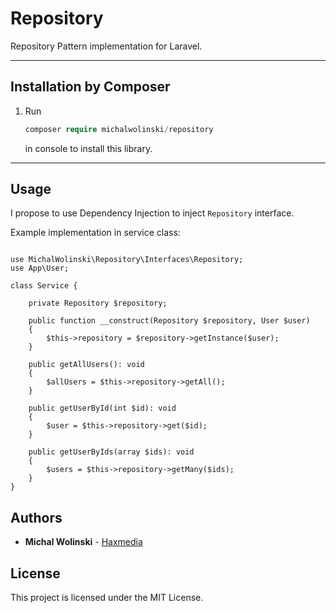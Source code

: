 # Repository

Repository Pattern implementation for Laravel.

---
## Installation by Composer
1. Run
    ```php   
    composer require michalwolinski/repository
    ``` 
    in console to install this library.
---

## Usage

I propose to use Dependency Injection to inject `Repository` interface.

Example implementation in service class:
```

use MichalWolinski\Repository\Interfaces\Repository;
use App\User;

class Service {

    private Repository $repository;

    public function __construct(Repository $repository, User $user)
    {
        $this->repository = $repository->getInstance($user);
    }

    public getAllUsers(): void
    {
        $allUsers = $this->repository->getAll();
    }

    public getUserById(int $id): void
    {
        $user = $this->repository->get($id);
    }

    public getUserByIds(array $ids): void
    {
        $users = $this->repository->getMany($ids);
    }
}
```

## Authors

* **Michal Wolinski** - [Haxmedia](https://haxmedia.pl)

## License

This project is licensed under the MIT License.